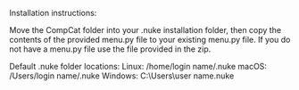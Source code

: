 Installation instructions:

Move the CompCat folder into your .nuke installation folder, then copy the contents of the provided menu.py file to your existing menu.py file. If you do not have a menu.py file use the file provided in the zip.

Default .nuke folder locations:
Linux: /home/login name/.nuke
macOS: /Users/login name/.nuke
Windows: C:\Users\user name\.nuke

